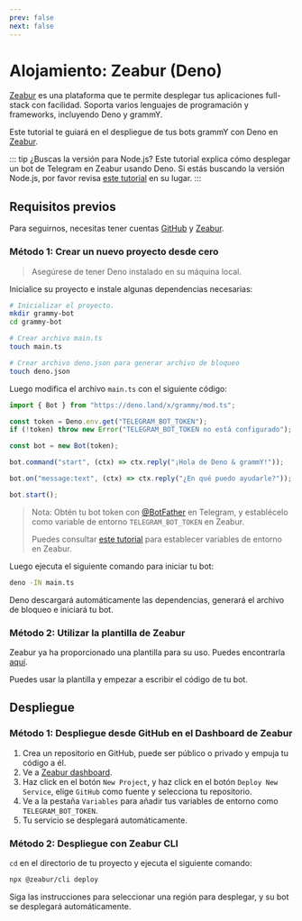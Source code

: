 ```yaml
---
prev: false
next: false
---
```


# Alojamiento: Zeabur (Deno)

[Zeabur](https://zeabur.com) es una plataforma que te permite desplegar tus aplicaciones full-stack con facilidad.
Soporta varios lenguajes de programación y frameworks, incluyendo Deno y grammY.

Este tutorial te guiará en el despliegue de tus bots grammY con Deno en [Zeabur](https://zeabur.com).

::: tip ¿Buscas la versión para Node.js?
Este tutorial explica cómo desplegar un bot de Telegram en Zeabur usando Deno.
Si estás buscando la versión Node.js, por favor revisa [este tutorial](./zeabur-nodejs) en su lugar.
:::

## Requisitos previos

Para seguirnos, necesitas tener cuentas [GitHub](https://github.com) y [Zeabur](https://zeabur.com).

### Método 1: Crear un nuevo proyecto desde cero

> Asegúrese de tener Deno instalado en su máquina local.

Inicialice su proyecto e instale algunas dependencias necesarias:

```sh
# Inicializar el proyecto.
mkdir grammy-bot
cd grammy-bot

# Crear archivo main.ts
touch main.ts

# Crear archivo deno.json para generar archivo de bloqueo
touch deno.json
```

Luego modifica el archivo `main.ts` con el siguiente código:

```ts
import { Bot } from "https://deno.land/x/grammy/mod.ts";

const token = Deno.env.get("TELEGRAM_BOT_TOKEN");
if (!token) throw new Error("TELEGRAM_BOT_TOKEN no está configurado");

const bot = new Bot(token);

bot.command("start", (ctx) => ctx.reply("¡Hola de Deno & grammY!"));

bot.on("message:text", (ctx) => ctx.reply("¿En qué puedo ayudarle?"));

bot.start();
```

> Nota: Obtén tu bot token con [@BotFather](https://t.me/BotFather) en Telegram, y establécelo como variable de entorno `TELEGRAM_BOT_TOKEN` en Zeabur.
>
> Puedes consultar [este tutorial](https://zeabur.com/docs/en-US/deploy/variables) para establecer variables de entorno en Zeabur.

Luego ejecuta el siguiente comando para iniciar tu bot:

```sh
deno -IN main.ts
```

Deno descargará automáticamente las dependencias, generará el archivo de bloqueo e iniciará tu bot.

### Método 2: Utilizar la plantilla de Zeabur

Zeabur ya ha proporcionado una plantilla para su uso.
Puedes encontrarla [aquí](https://github.com/zeabur/deno-telegram-bot-starter).

Puedes usar la plantilla y empezar a escribir el código de tu bot.

## Despliegue

### Método 1: Despliegue desde GitHub en el Dashboard de Zeabur

1. Crea un repositorio en GitHub, puede ser público o privado y empuja tu código a él.
2. Ve a [Zeabur dashboard](https://dash.zeabur.com).
3. Haz click en el botón `New Project`, y haz click en el botón `Deploy New Service`, elige `GitHub` como fuente y selecciona tu repositorio.
4. Ve a la pestaña `Variables` para añadir tus variables de entorno como `TELEGRAM_BOT_TOKEN`.
5. Tu servicio se desplegará automáticamente.

### Método 2: Despliegue con Zeabur CLI

`cd` en el directorio de tu proyecto y ejecuta el siguiente comando:

```sh
npx @zeabur/cli deploy
```

Siga las instrucciones para seleccionar una región para desplegar, y su bot se desplegará automáticamente.
